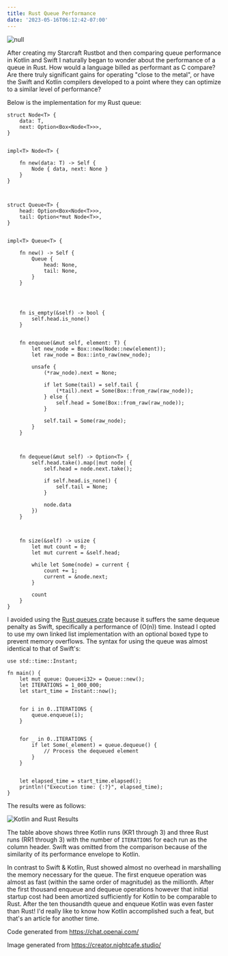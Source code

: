 ```yaml
---
title: Rust Queue Performance
date: '2023-05-16T06:12:42-07:00'
---
```

![null](/img/blog/rustqueue.jpg)

After creating my Starcraft Rustbot and then comparing queue performance in Kotlin and Swift I naturally began to wonder about the performance of a queue in Rust. How would a language billed as performant as C compare? Are there truly significant gains for operating "close to the metal", or have the Swift and Kotlin compilers developed to a point where they can optimize to a similar level of performance?

Below is the implementation for my Rust queue:  

```
struct Node<T> {
    data: T,
    next: Option<Box<Node<T>>>,
}


impl<T> Node<T> {

    fn new(data: T) -> Self {
        Node { data, next: None }
    }
}



struct Queue<T> {
    head: Option<Box<Node<T>>>,
    tail: Option<*mut Node<T>>,
}


impl<T> Queue<T> {

    fn new() -> Self {
        Queue {
            head: None,
            tail: None,
        }
    }




    fn is_empty(&self) -> bool {
        self.head.is_none()
    }


    fn enqueue(&mut self, element: T) {
        let new_node = Box::new(Node::new(element));
        let raw_node = Box::into_raw(new_node);

        unsafe {
            (*raw_node).next = None;

            if let Some(tail) = self.tail {
                (*tail).next = Some(Box::from_raw(raw_node));
            } else {
                self.head = Some(Box::from_raw(raw_node));
            }

            self.tail = Some(raw_node);
        }
    }



    fn dequeue(&mut self) -> Option<T> {
        self.head.take().map(|mut node| {
            self.head = node.next.take();

            if self.head.is_none() {
                self.tail = None;
            }

            node.data
        })
    }



    fn size(&self) -> usize {
        let mut count = 0;
        let mut current = &self.head;

        while let Some(node) = current {
            count += 1;
            current = &node.next;
        }

        count
    }
}
```

I avoided using the [Rust queues crate](https://docs.rs/queues/latest/queues/) because it suffers the same dequeue penalty as Swift, specifically a performance of (O(n)) time.  Instead I opted to use my own linked list implementation with an optional boxed type to prevent memory overflows.  The syntax for using the queue was almost identical to that of Swift's:

```
use std::time::Instant;

fn main() {
    let mut queue: Queue<i32> = Queue::new();
    let ITERATIONS = 1_000_000;
    let start_time = Instant::now();


    for i in 0..ITERATIONS {
        queue.enqueue(i);
    }


    for _ in 0..ITERATIONS {
        if let Some(_element) = queue.dequeue() {
            // Process the dequeued element
        }
    }


    let elapsed_time = start_time.elapsed();
    println!("Execution time: {:?}", elapsed_time);
}
```

The results were as follows:

![Kotlin and Rust Results](/img/blog/rustresults.png)

The table above shows three Kotlin runs (KR1 through 3) and three Rust runs (RR1 through 3) with the number of `ITERATIONS` for each run as the column header.  Swift was omitted from the comparison because of the similarity of its performance envelope to Kotlin.  

In contrast to Swift & Kotlin, Rust showed almost no overhead in marshalling the memory necessary for the queue. The first enqueue operation was almost as fast (within the same order of magnitude) as the millionth.  After the first thousand enqueue and dequeue operations however that initial startup cost had been amortized sufficiently for Kotlin to be comparable to Rust.  After the ten thousandth queue and enqueue Kotlin was even faster than Rust!  I'd really like to know how Kotlin accomplished such a feat, but that's an article for another time.  

Code generated from https://chat.openai.com/


Image generated from https://creator.nightcafe.studio/
